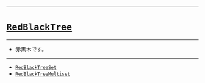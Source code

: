 _____

# [`RedBlackTree`](https://github.com/titanium-22/Library_py/blob/main/DataStructures/RedBlackTree)

_____

- 赤黒木です。

_____

- [`RedBlackTreeSet`](./RedBlackTreeSet.md)
- [`RedBlackTreeMultiset`](./RedBlackTreeMultiset.md)


